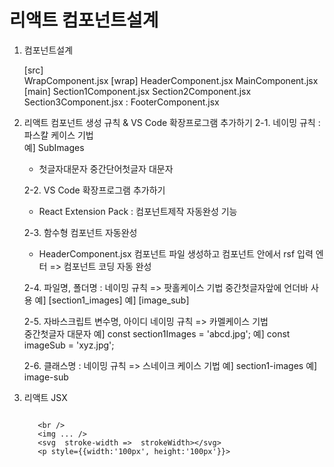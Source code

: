#  리액트 컴포넌트설계

1. 컴포넌트설계

   [src]       
   WrapComponent.jsx
   [wrap]
               HeaderComponent.jsx
               MainComponent.jsx
               [main]
                     Section1Component.jsx
                     Section2Component.jsx
                     Section3Component.jsx
                     :
               FooterComponent.jsx

                
2. 리액트 컴포넌트 생성 규칙 & VS Code 확장프로그램 추가하기
   2-1. 네이밍 규칙 : 파스칼 케이스 기법  
      예]  SubImages      
      - 첫글자대문자 중간단어첫글자 대문자

   2-2. VS Code 확장프로그램 추가하기
      - React Extension Pack :  컴포넌트제작 자동완성 기능

   2-3. 함수형 컴포넌트 자동완성 
      - HeaderComponent.jsx
        컴포넌트 파일 생성하고
        컴포넌트 안에서 rsf 입력 엔터 => 컴포넌트 코딩 자동 완성
      
   2-4. 파일명, 폴더명 : 네이밍 규칙 => 팟홀케이스 기법
      중간첫글자앞에 언더바 사용
      예]  [section1_images]
      예]  [image_sub]

   2-5. 자바스크립트 변수명, 아이디 네이밍 규칙 => 카멜케이스 기법   
      중간첫글자 대문자
      예]  const section1Images = 'abcd.jpg';
      예]  const imageSub = 'xyz.jpg';

   2-6. 클래스명 : 네이밍 규칙 => 스네이크 케이스 기법
      예]  section1-images
      예]  image-sub



3. 리액트 JSX 

   ```JSX

      <br />
      <img ... />
      <svg  stroke-width =>  strokeWidth></svg>
      <p style={{width:'100px', height:'100px'}}>

   ```